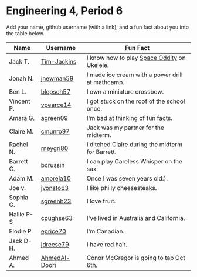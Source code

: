 # Engineering 4, Period 6

Add your name, github username (with a link), and a fun fact about you into the table below.

Name | Username | Fun Fact
--- | --- | ---
Jack T. | [Tim-Jackins](https://github.com/Tim-Jackins) | I know how to play [Space Oddity](https://www.youtube.com/watch?v=iYYRH4apXDo) on Ukelele.
Jonah N. | [jnewman59](https://github.com/jnewman59) | I made ice cream with a power drill at mathcamp.
Ben L. | [blepsch57](https://github.com/blepsch57) | I own a miniature crossbow.
Vincent P. |[vpearce14](https://github.com/vpearce14) | I got stuck on the roof of the school once.
Amara G. | [agreen09](https://github.com/agreen09) | I'm bad at thinking of fun facts.
Claire M.| [cmunro97](https://github.com/cmunro97) | Jack was my partner for the midterm.
Rachel N.| [rneygri80](https://github.com/rneygri80)| I ditched Claire during the midterm for Barrett.
Barrett C. | [bcrussin](https://github.com/bcrussin) | I can play Careless Whisper on the sax.
Adam M. | [amorela10](https://github.com/amorela10) | Once I was seven years old:).
Joe v. | [jvonsto63](https://github.com/jvonsto63) | I like philly cheesesteaks.
Sophia G. | [sgreenh23](https://github.com/sgreenh23) | I love fruit.
Hallie P-S | [cpughse63](https://github.com/cpughse63) | I've lived in Australia and California. 
Elodie P. | [eprice70](https://github.com/eprice70) | I'm Canadian.
Jack D-H. | [jdreese79](https://github.com/jdreese79) | I have red hair.
Ahmed A. | [AhmedAl-Doori](https://github.com/AhmedAl-Doori) | Conor McGregor is going to tap Oct 6th.
